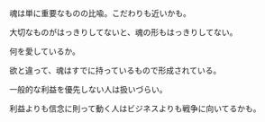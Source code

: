 魂は単に重要なものの比喩。こだわりも近いかも。

大切なものがはっきりしてないと、魂の形もはっきりしてない。

何を愛しているか。

欲と違って、魂はすでに持っているもので形成されている。

一般的な利益を優先しない人は扱いづらい。

利益よりも信念に則って動く人はビジネスよりも戦争に向いてるかも。
